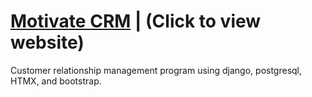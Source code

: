 # [Motivate CRM](https://motivatecrm.com/) | (Click to view website)

Customer relationship management program using django, postgresql, HTMX, and bootstrap.
